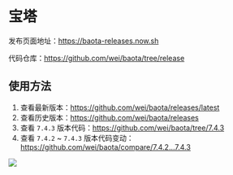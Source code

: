 # 宝塔

发布页面地址：https://baota-releases.now.sh

代码仓库：https://github.com/wei/baota/tree/release


## 使用方法

1. 查看最新版本：https://github.com/wei/baota/releases/latest
1. 查看历史版本：https://github.com/wei/baota/releases
1. 查看 `7.4.3` 版本代码：https://github.com/wei/baota/tree/7.4.3
1. 查看 `7.4.2` ~ `7.4.3` 版本代码变动：https://github.com/wei/baota/compare/7.4.2...7.4.3

[![](http://screenshotter.git.ci/screenshot?url=https://baota-releases.now.sh&viewport=750,500)](https://baota-releases.now.sh)

